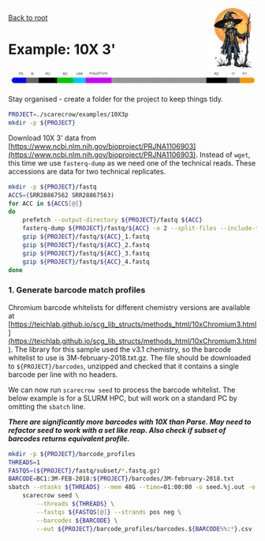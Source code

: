 <img style="float:right;width:100px;" src="../img/scarecrow.png" alt="scarecrow"/>

[Back to root](root.md)

# Example: 10X 3'

<picture>
  <source media="(prefers-color-scheme: dark)" srcset="../img/10X3p_dark.svg">
  <img alt="Chromium 10X 3' library structure" src="../img/10X3p_light.svg">
</picture>

Stay organised - create a folder for the project to keep things tidy.

```bash
PROJECT=./scarecrow/examples/10X3p
mkdir -p ${PROJECT}
```

Download 10X 3' data from [https://www.ncbi.nlm.nih.gov/bioproject/PRJNA1106903](https://www.ncbi.nlm.nih.gov/bioproject/PRJNA1106903). Instead of `wget`, this time we use `fasterq-dump` as we need one of the technical reads. These accessions are data for two technical replicates.

```bash
mkdir -p ${PROJECT}/fastq
ACCS=(SRR28867562 SRR28867563)
for ACC in ${ACCS[@]}
do
    prefetch --output-directory ${PROJECT}/fastq ${ACC}
    fasterq-dump ${PROJECT}/fastq/${ACC} -e 2 --split-files --include-technical --force --outdir ${PROJECT}/fastq
    gzip ${PROJECT}/fastq/${ACC}_1.fastq
    gzip ${PROJECT}/fastq/${ACC}_2.fastq
    gzip ${PROJECT}/fastq/${ACC}_3.fastq
    gzip ${PROJECT}/fastq/${ACC}_4.fastq
done
```

### 1. Generate barcode match profiles

Chromium barcode whitelists for different chemistry versions are available at [https://teichlab.github.io/scg_lib_structs/methods_html/10xChromium3.html](https://teichlab.github.io/scg_lib_structs/methods_html/10xChromium3.html). The library for this sample used the v3.1 chemistry, so the barcode whitelist to use is 3M-february-2018.txt.gz. The file should be downloaded to `${PROJECT}/barcodes`, unzipped and checked that it contains a single barcode per line with no headers. 

We can now run `scarecrow seed` to process the barcode whitelist. The below example is for a SLURM HPC, but will work on a standard PC by omitting the `sbatch` line.

***There are significantly more barcodes with 10X than Parse. May need to refactor seed to work with a set like reap. Also check if subset of barcodes returns equivalent profile.***

```bash
mkdir -p ${PROJECT}/barcode_profiles
THREADS=1
FASTQS=(${PROJECT}/fastq/subset/*.fastq.gz)
BARCODE=BC1:3M-FEB-2018:${PROJECT}/barcodes/3M-february-2018.txt
sbatch --ntasks ${THREADS} --mem 48G --time=01:00:00 -o seed.%j.out -e seed.%j.err \
    scarecrow seed \
        --threads ${THREADS} \
        --fastqs ${FASTQS[@]} --strands pos neg \
        --barcodes ${BARCODE} \
        --out ${PROJECT}/barcode_profiles/barcodes.${BARCODE%%:*}.csv
```